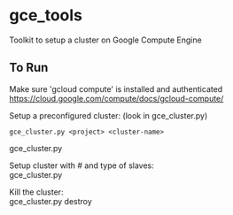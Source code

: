 # gce_tools

Toolkit to setup a cluster on Google Compute Engine

## To Run

Make sure 'gcloud compute' is installed and authenticated  
 https://cloud.google.com/compute/docs/gcloud-compute/

Setup a preconfigured cluster: (look in gce_cluster.py)  

    gce_cluster.py <project> <cluster-name>

gce_cluster.py <project> <cluster-name>

Setup cluster with # and type of slaves:  
gce_cluster.py <project> <cluster-name> <no-slaves> <slave-type>

Kill the cluster:  
gce_cluster.py <project> <cluster-name> destroy
